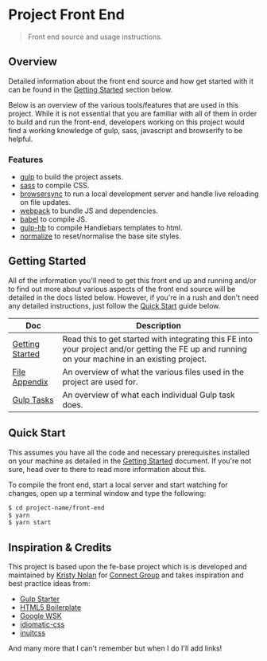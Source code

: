# Project Front End

> Front end source and usage instructions.

## Overview

Detailed information about the front end source and how get started with it can be found in the [Getting Started](#getting-started) section below.

Below is an overview of the various tools/features that are used in this project. While it is not essential that you are familiar with all of them in order to build and run the front-end, developers working on this project would find a working knowledge of gulp, sass, javascript and browserify to be helpful.

### Features

- [gulp](http://gulpjs.com/) to build the project assets.
- [sass](http://sass-lang.com/) to compile CSS.
- [browsersync](http://www.browsersync.io/) to run a local development server and handle live reloading on file updates.
- [webpack](https://webpack.js.org/) to bundle JS and dependencies.
- [babel](https://babeljs.io/) to compile JS.
- [gulp-hb](https://github.com/shannonmoeller/gulp-hb) to compile Handlebars templates to html.
- [normalize](https://github.com/necolas/normalize.css) to reset/normalise the base site styles.

## Getting Started

All of the information you'll need to get this front end up and running and/or to find out more about various aspects of the front end source will be detailed in the docs listed below. However, if you're in a rush and don't need any detailed instructions, just follow the [Quick Start](#quick-start) guide below.

Doc | Description
----| -----------
[Getting Started](docs/getting-started.md) | Read this to get started with integrating this FE into your project and/or getting the FE up and running on your machine in an existing project.
[File Appendix](docs/file-appendix.md) | An overview of what the various files used in the project are used for.
[Gulp Tasks](docs/tasks.md) | An overview of what each individual Gulp task does.

## Quick Start

This assumes you have all the code and necessary prerequisites installed on your machine as detailed in the [Getting Started](docs/getting-started.md) document. If you're not sure, head over to there to read more information about this.

To compile the front end, start a local server and start watching for changes, open up a terminal window and type the following:

```sh
$ cd project-name/front-end
$ yarn
$ yarn start
```

## Inspiration & Credits

This project is based upon the fe-base project which is is developed and maintained by [Kristy Nolan](https://github.com/kristyanne) for [Connect Group](http://www.connect-group.com/) and takes inspiration and best practice ideas from:

- [Gulp Starter](https://github.com/vigetlabs/gulp-starter)
- [HTML5 Boilerplate](https://html5boilerplate.com/)
- [Google WSK](https://github.com/google/web-starter-kit)
- [idiomatic-css](https://github.com/necolas/idiomatic-css)
- [inuitcss](https://github.com/inuitcss)

And many more that I can't remember but when I do I'll add links!
